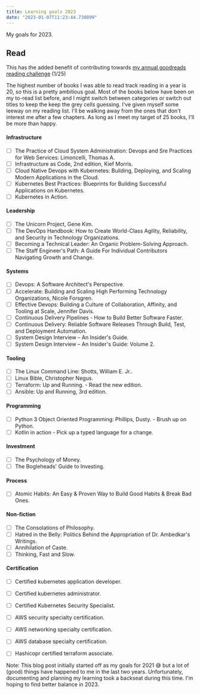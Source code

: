 ```yaml
---
title: Learning goals 2023
date: "2023-01-07T11:23:44.730899"
---
```


My goals for 2023.

## Read

This has the added benefit of contributing towards [my annual goodreads reading challenge](https://www.goodreads.com/user_challenges/40850031 "Jojin's 2023 goodreads reading challenge") (1/25)

The highest number of books I was able to read track reading in a year is 20, so this is a pretty ambitious goal. Most of the books below have been on my to-read list before, and I might switch between categories or switch out titles to keep the keep the grey cells guessing. I've given myself some leeway on my reading list. I'll be walking away from the ones that don't interest me after a few chapters. As long as I meet my target of 25 books, I'll be more than happy.

#### Infrastructure

- [ ] The Practice of Cloud System Administration: Devops and Sre Practices for Web Services: Limoncelli, Thomas A.
- [ ] Infrastructure as Code, 2nd edition, Kief Morris.
- [ ] Cloud Native Devops with Kubernetes: Building, Deploying, and Scaling Modern Applications in the Cloud.
- [ ] Kubernetes Best Practices: Blueprints for Building Successful Applications on Kubernetes.
- [ ] Kubernetes in Action.

#### Leadership

- [ ] The Unicorn Project, Gene Kim.
- [ ] The DevOps Handbook: How to Create World-Class Agility, Reliability, and Security in Technology Organizations.
- [ ] Becoming a Technical Leader: An Organic Problem-Solving Approach.
- [ ] The Staff Engineer's Path: A Guide For Individual Contributors Navigating Growth and Change.

#### Systems

- [ ] Devops: A Software Architect's Perspective.
- [ ] Accelerate: Building and Scaling High Performing Technology Organizations, Nicole Forsgren.
- [ ] Effective Devops: Building a Culture of Collaboration, Affinity, and Tooling at Scale, Jennifer Davis.
- [ ] Continuous Delivery Pipelines - How to Build Better Software Faster.
- [ ] Continuous Delivery: Reliable Software Releases Through Build, Test, and Deployment Automation.
- [ ] System Design Interview – An Insider's Guide.
- [ ] System Design Interview – An Insider's Guide: Volume 2.

#### Tooling

- [ ] The Linux Command Line: Shotts, William E. Jr..
- [ ] Linux Bible, Christopher Negus.
- [ ] Terraform: Up and Running. - Read the new edition.
- [ ] Ansible: Up and Running, 3rd edition.

#### Programming

- [ ] Python 3 Object Oriented Programming: Phillips, Dusty. - Brush up on Python.
- [ ] Kotlin in action - Pick up a typed language for a change.

#### Investment

- [ ] The Psychology of Money.
- [ ] The Bogleheads' Guide to Investing.

#### Process

- [ ] Atomic Habits: An Easy & Proven Way to Build Good Habits & Break Bad Ones.

#### Non-fiction

- [ ] The Consolations of Philosophy.
- [ ] Hatred in the Belly: Politics Behind the Appropriation of Dr. Ambedkar's Writings.
- [ ] Annihilation of Caste.
- [ ] Thinking, Fast and Slow.

#### Certification

- [ ] Certified kubernetes application developer.
- [ ] Certified kubernetes administrator.
- [ ] Certified Kubernetes Security Specialist.
- [ ] AWS security specialty certification.
- [ ] AWS networking specialty certification.
- [ ] AWS database specialty certification.
- [ ] Hashicopr certified terraform associate.


Note: This blog post initially started off as my goals for 2021 😅 but a lot of (good) things have happened to me in the last two years. Unfortunately, documenting and planning my learning took a backseat during this time. I'm hoping to find better balance in 2023.
